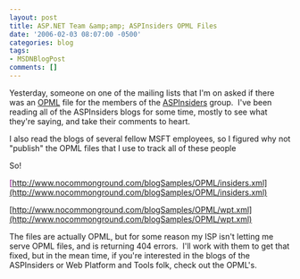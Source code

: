 ```yaml
---
layout: post
title: ASP.NET Team &amp;amp; ASPInsiders OPML Files
date: '2006-02-03 08:07:00 -0500'
categories: blog
tags:
- MSDNBlogPost
comments: []
---
```


Yesterday, someone on one of the mailing lists that I'm on asked if there was an [OPML](http://www.opml.org/) file for the members of the [ASPInsiders](http://www.aspinsiders.net/) group.&nbsp; I've been reading all of the ASPInsiders blogs for some time, mostly to see what they're saying, and take their comments to heart.

I also read the blogs of several fellow&nbsp;MSFT employees, so I figured why not "publish" the OPML files that I use to track all of these people

So!

<u><font color="#800080">[http://www.nocommonground.com/blogSamples/OPML/insiders.xml](http://www.nocommonground.com/blogSamples/OPML/insiders.xml)</font></u>

[http://www.nocommonground.com/blogSamples/OPML/wpt.xml](http://www.nocommonground.com/blogSamples/OPML/wpt.xml)

The files are actually OPML, but for some reason my ISP isn't letting me serve OPML files, and is returning 404 errors.&nbsp; I'll work with them to get that fixed, but in the mean time, if you're interested in the blogs of the ASPInsiders or Web Platform and Tools folk, check out the OPML's.
